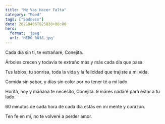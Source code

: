 ```yaml
---
title: "Me Vas Hacer Falta"
category: "Mood"
tags: ["Sadness"]
date: 20210406T025030+08:00
hero:
  format: 'jpeg'
  url: 'HERO_0018.jpg'
---
```

Cada día sin ti, te extrañaré, Conejita.

Árboles crecen y todavía te extraño más y más cada día que pasa.

Tus labios, tu sonrisa, toda la vida y la felicidad que trajiste a mi vida.

Comida sin sabor, y días sin color por no tener té a mi lado.

Horita, hoy y mañana te necesito, Conejita.
9 mares nadaré para estar a tu lado.

60 minutos de cada hora de cada día estás en mi mente y corazón.

Ten fe en mi, no te volveré a perder amor.